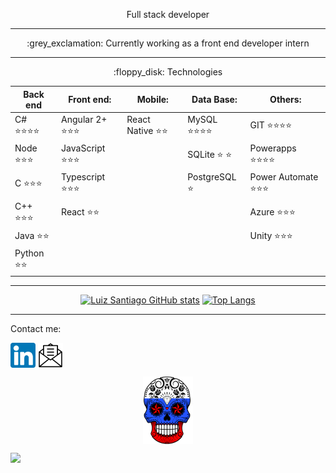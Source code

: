 <p align="center">
Full stack developer
</p>

----

<p align="center">
:grey_exclamation: Currently working as a front end developer intern
</p>

----

<p align="center">
:floppy_disk: Technologies
</p>

<div align="center">

| Back end  |  Front end:  | Mobile:| Data Base: | Others: 
| ------------------- | ------------------- | ------------------- | ------------------- | ------------------- |
| C# :star::star::star::star: |  Angular 2+ :star::star::star: | React Native :star::star: | MySQL :star::star::star::star: | GIT :star::star::star::star:
| Node :star::star::star: |  JavaScript :star::star::star: |                               | SQLite :star: :star: | Powerapps :star::star::star::star:
| C :star::star::star: |  Typescript :star::star::star: |                                  | PostgreSQL :star: | Power Automate :star::star::star:
| C++ :star::star::star: |  React :star::star: |                                           |                   | Azure :star::star::star:
| Java :star::star: |                          |                                           |                   | Unity :star::star::star:
| Python :star::star: |                        |                                           |                   |

</div>

----

<div align="center">

[![Luiz Santiago GitHub stats](https://github-readme-stats.vercel.app/api?username=caveirarussa&show_icons=true&theme=dark)](https://github.com/anuraghazra/github-readme-stats)
[![Top Langs](https://github-readme-stats.vercel.app/api/top-langs/?username=caveirarussa&layout=compact&theme=dark)](https://github.com/anuraghazra/github-readme-stats)

</div>

----

Contact me:
<p align="left">
<a href="https://www.linkedin.com/in/luizaugustoms/" target="_blank"><img align="center" src="linkedin.png" alt="luizaugustoms"width="40" /></a>
<a href="mailto:luiz.m.santiago@hotmail.com" target="_blank"><img align="center" src="o-email.png" alt="luiz.m.santiago@hotmail.com" width="40"/></a>
</p>

</p>
<p align="center">
 <a href="https://github.com/CaveiraRussa" target="_blank"><img align="center" src="2574575_print_1.png" alt="CaveiraRussa"width="80"/></a>
</p>

</p>
<p align="left">

![](https://komarev.com/ghpvc/?username=caveirarussa)

</p>

<!--
**CaveiraRussa/CaveiraRussa** is a ✨ _special_ ✨ repository because its `README.md` (this file) appears on your GitHub profile.

Here are some ideas to get you started:

- 🔭 I’m currently working on ...
- 🌱 I’m currently learning ...
- 👯 I’m looking to collaborate on ...
- 🤔 I’m looking for help with ...
- 💬 Ask me about ...
- 📫 How to reach me: ...
- 😄 Pronouns: ...
- ⚡ Fun fact: ...
-->
 
